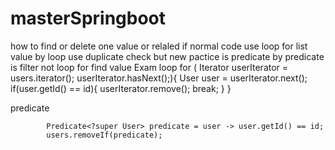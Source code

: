 ﻿# masterSpringboot
 
  how to find or delete one value or relaled 
  if normal code use loop for list value by loop use duplicate check 
  but new pactice is predicate by predicate is filter not loop for find value 
  Exam 
  loop
               for ( Iterator<User> userIterator = users.iterator(); userIterator.hasNext();){
               User user = userIterator.next();
               if(user.getId() == id){
                    userIterator.remove();
                    break;
               }
           }
           
predicate


            Predicate<?super User> predicate = user -> user.getId() == id;
            users.removeIf(predicate);
            
            
